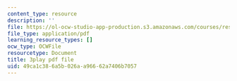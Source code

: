 ```yaml
---
content_type: resource
description: ''
file: https://ol-ocw-studio-app-production.s3.amazonaws.com/courses/res-9-003-brains-minds-and-machines-summer-course-summer-2015/49ca1c386a5b026aa96662a7406b7057_7XvgBI2KV28.pdf
file_type: application/pdf
learning_resource_types: []
ocw_type: OCWFile
resourcetype: Document
title: 3play pdf file
uid: 49ca1c38-6a5b-026a-a966-62a7406b7057
---
```

